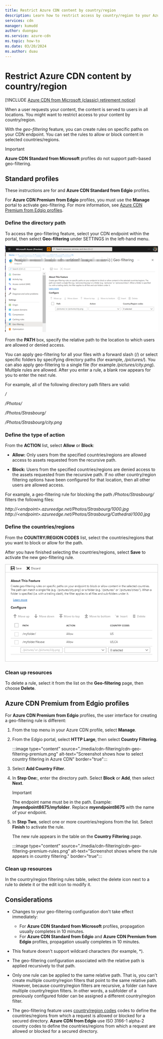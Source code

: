 ```yaml
---
title: Restrict Azure CDN content by country/region
description: Learn how to restrict access by country/region to your Azure CDN content by using the geo-filtering feature.
services: cdn
manager: kumudd
author: duongau
ms.service: azure-cdn
ms.topic: how-to
ms.date: 03/20/2024
ms.author: duau
---
```


# Restrict Azure CDN content by country/region

[!INCLUDE [Azure CDN from Microsoft (classic) retirement notice](../../includes/cdn-classic-retirement.md)]

When a user requests your content, the content is served to users in all locations. You might want to restrict access to your content by country/region.

With the *geo-filtering* feature, you can create rules on specific paths on your CDN endpoint. You can set the rules to allow or block content in selected countries/regions.

> [!IMPORTANT]
> **Azure CDN Standard from Microsoft** profiles do not support path-based geo-filtering.
>

## Standard profiles

These instructions are for and **Azure CDN Standard from Edgio** profiles.

For **Azure CDN Premium from Edgio** profiles, you must use the **Manage** portal to activate geo-filtering. For more information, see [Azure CDN Premium from Edgio profiles](#azure-cdn-premium-from-verizon-profiles).

### Define the directory path

To access the geo-filtering feature, select your CDN endpoint within the portal, then select **Geo-filtering** under SETTINGS in the left-hand menu.

![Screenshot showing Geo-filtering selected from the menu for an Endpoint.](./media/cdn-filtering/cdn-geo-filtering-standard.png)

From the **PATH** box, specify the relative path to the location to which users are allowed or denied access.

You can apply geo-filtering for all your files with a forward slash (/) or select specific folders by specifying directory paths (for example, */pictures/*). You can also apply geo-filtering to a single file (for example */pictures/city.png*). Multiple rules are allowed. After you enter a rule, a blank row appears for you to enter the next rule.

For example, all of the following directory path filters are valid:

*/*

*/Photos/*

*/Photos/Strasbourg/*

*/Photos/Strasbourg/city.png*

### Define the type of action

From the **ACTION** list, select **Allow** or **Block**:

- **Allow:** Only users from the specified countries/regions are allowed access to assets requested from the recursive path.

- **Block:** Users from the specified countries/regions are denied access to the assets requested from the recursive path. If no other country/region filtering options have been configured for that location, then all other users are allowed access.

For example, a geo-filtering rule for blocking the path */Photos/Strasbourg/* filters the following files:

*http:\//\<endpoint>.azureedge.net/Photos/Strasbourg/1000.jpg*
*http:\//\<endpoint>.azureedge.net/Photos/Strasbourg/Cathedral/1000.jpg*

### Define the countries/regions

From the **COUNTRY/REGION CODES** list, select the countries/regions that you want to block or allow for the path.

After you have finished selecting the countries/regions, select **Save** to activate the new geo-filtering rule.

![Screenshot shows COUNTRY/REGION CODES to use to block or allow countries or regions.](./media/cdn-filtering/cdn-geo-filtering-rules.png)

### Clean up resources

To delete a rule, select it from the list on the **Geo-filtering** page, then choose **Delete**.

<a name='azure-cdn-premium-from-verizon-profiles'></a>

## Azure CDN Premium from Edgio profiles

For **Azure CDN Premium from Edgio** profiles, the user interface for creating a geo-filtering rule is different:

1. From the top menu in your Azure CDN profile, select **Manage**.

2. From the Edgio portal, select **HTTP Large**, then select **Country Filtering**.

    :::image type="content" source="./media/cdn-filtering/cdn-geo-filtering-premium.png" alt-text="Screenshot shows how to select country filtering in Azure CDN" border="true":::

3. Select **Add Country Filter**.

4. In **Step One:**, enter the directory path. Select **Block** or **Add**, then select **Next**.

    > [!IMPORTANT]
    > The endpoint name must be in the path. Example: **/myendpoint8675/myfolder**. Replace **myendpoint8675** with the name of your endpoint.
    >

5. In **Step Two**, select one or more countries/regions from the list. Select **Finish** to activate the rule.

    The new rule appears in the table on the **Country Filtering** page.

    :::image type="content" source="./media/cdn-filtering/cdn-geo-filtering-premium-rules.png" alt-text="Screenshot shows where the rule appears in country filtering." border="true":::

### Clean up resources

In the country/region filtering rules table, select the delete icon next to a rule to delete it or the edit icon to modify it.

## Considerations

- Changes to your geo-filtering configuration don't take effect immediately:
   - For **Azure CDN Standard from Microsoft** profiles, propagation usually completes in 10 minutes.
   - For **Azure CDN Standard from Edgio** and **Azure CDN Premium from Edgio** profiles, propagation usually completes in 10 minutes.

- This feature doesn't support wildcard characters (for example, *).

- The geo-filtering configuration associated with the relative path is applied recursively to that path.

- Only one rule can be applied to the same relative path. That is, you can't create multiple country/region filters that point to the same relative path. However, because country/region filters are recursive, a folder can have multiple country/region filters. In other words, a subfolder of a previously configured folder can be assigned a different country/region filter.

- The geo-filtering feature uses [country/region codes](microsoft-pop-abbreviations.md) codes to define the countries/regions from which a request is allowed or blocked for a secured directory. **Azure CDN from Edgio** use ISO 3166-1 alpha-2 country codes to define the countries/regions from which a request are allowed or blocked for a secured directory.

